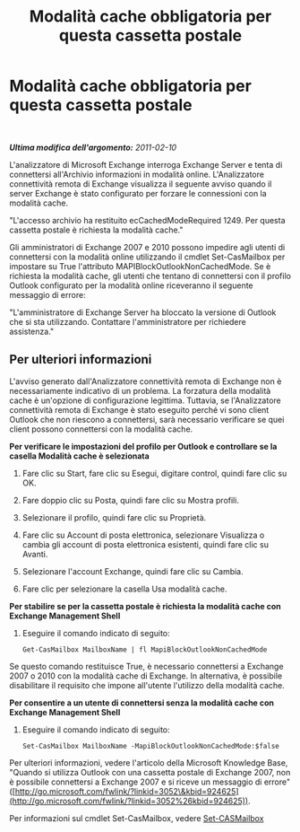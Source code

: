 ﻿---
title: Modalità cache obbligatoria per questa cassetta postale
TOCTitle: Modalità cache obbligatoria per questa cassetta postale
ms:assetid: b06310b2-a2ca-4011-b023-de01ad71842f
ms:mtpsurl: https://technet.microsoft.com/it-it/library/Dd439383(v=EXCHG.80)
ms:contentKeyID: 27341581
ms.date: 10/25/2013
mtps_version: v=EXCHG.80
_tocRel: dd439364(v=exchg.80)/toc.json
ms.translationtype: HT
---

# Modalità cache obbligatoria per questa cassetta postale

 

_**Ultima modifica dell'argomento:** 2011-02-10_

L'analizzatore di Microsoft Exchange interroga Exchange Server e tenta di connettersi all'Archivio informazioni in modalità online. L'Analizzatore connettività remota di Exchange visualizza il seguente avviso quando il server Exchange è stato configurato per forzare le connessioni con la modalità cache.

"L'accesso archivio ha restituito ecCachedModeRequired 1249. Per questa cassetta postale è richiesta la modalità cache."

Gli amministratori di Exchange 2007 e 2010 possono impedire agli utenti di connettersi con la modalità online utilizzando il cmdlet Set-CasMailbox per impostare su True l'attributo MAPIBlockOutlookNonCachedMode. Se è richiesta la modalità cache, gli utenti che tentano di connettersi con il profilo Outlook configurato per la modalità online riceveranno il seguente messaggio di errore:

"L'amministratore di Exchange Server ha bloccato la versione di Outlook che si sta utilizzando. Contattare l'amministratore per richiedere assistenza."

## Per ulteriori informazioni

L'avviso generato dall'Analizzatore connettività remota di Exchange non è necessariamente indicativo di un problema. La forzatura della modalità cache è un'opzione di configurazione legittima. Tuttavia, se l'Analizzatore connettività remota di Exchange è stato eseguito perché vi sono client Outlook che non riescono a connettersi, sarà necessario verificare se quei client possono connettersi con la modalità cache.

**Per verificare le impostazioni del profilo per Outlook e controllare se la casella Modalità cache è selezionata**

1.  Fare clic su Start, fare clic su Esegui, digitare control, quindi fare clic su OK.

2.  Fare doppio clic su Posta, quindi fare clic su Mostra profili.

3.  Selezionare il profilo, quindi fare clic su Proprietà.

4.  Fare clic su Account di posta elettronica, selezionare Visualizza o cambia gli account di posta elettronica esistenti, quindi fare clic su Avanti.

5.  Selezionare l'account Exchange, quindi fare clic su Cambia.

6.  Fare clic per selezionare la casella Usa modalità cache.

**Per stabilire se per la cassetta postale è richiesta la modalità cache con Exchange Management Shell**

1.  Eseguire il comando indicato di seguito:
    
        Get-CasMailbox MailboxName | fl MapiBlockOutlookNonCachedMode

Se questo comando restituisce True, è necessario connettersi a Exchange 2007 o 2010 con la modalità cache di Exchange. In alternativa, è possibile disabilitare il requisito che impone all'utente l'utilizzo della modalità cache.

**Per consentire a un utente di connettersi senza la modalità cache con Exchange Management Shell**

1.  Eseguire il comando indicato di seguito:
    
        Set-CasMailbox MailboxName -MapiBlockOutlookNonCachedMode:$false

Per ulteriori informazioni, vedere l'articolo della Microsoft Knowledge Base, "Quando si utilizza Outlook con una cassetta postale di Exchange 2007, non è possibile connettersi a Exchange 2007 e si riceve un messaggio di errore" ([http://go.microsoft.com/fwlink/?linkid=3052\&kbid=924625](http://go.microsoft.com/fwlink/?linkid=3052%26kbid=924625)).

Per informazioni sul cmdlet Set-CasMailbox, vedere [Set-CASMailbox](http://technet.microsoft.com/it-it/library/bb125264.aspx)

